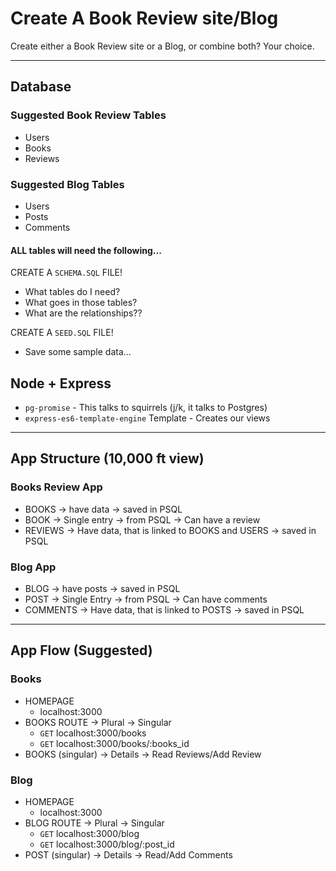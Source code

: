 # Create A Book Review site/Blog

Create either a Book Review site or a Blog, or combine both?  Your choice.

---

## Database

### Suggested Book Review Tables

* Users
* Books
* Reviews

### Suggested Blog Tables

* Users
* Posts
* Comments

#### ALL tables will need the following...

CREATE A `SCHEMA.SQL` FILE!

* What tables do I need?
* What goes in those tables?
* What are the relationships??

CREATE A `SEED.SQL` FILE!

* Save some sample data...


## Node + Express

* `pg-promise` - This talks to squirrels (j/k, it talks to Postgres)
* `express-es6-template-engine` Template - Creates our views

---

## App Structure (10,000 ft view)

### Books Review App

* BOOKS -> have data -> saved in PSQL
* BOOK -> Single entry -> from PSQL -> Can have a review
* REVIEWS -> Have data, that is linked to BOOKS and USERS -> saved in PSQL

### Blog App

* BLOG -> have posts -> saved in PSQL
* POST -> Single Entry -> from PSQL -> Can have comments
* COMMENTS -> Have data, that is linked to POSTS -> saved in PSQL

---

## App Flow (Suggested)

### Books

* HOMEPAGE
  * localhost:3000
* BOOKS ROUTE -> Plural -> Singular
  * `GET` localhost:3000/books
  * `GET` localhost:3000/books/:books_id
* BOOKS (singular) -> Details -> Read Reviews/Add Review

### Blog

* HOMEPAGE
  * localhost:3000
* BLOG ROUTE -> Plural -> Singular
  * `GET` localhost:3000/blog
  * `GET` localhost:3000/blog/:post_id
* POST (singular) -> Details -> Read/Add Comments
